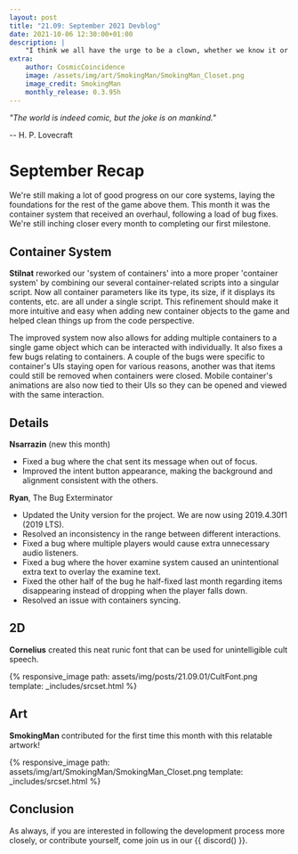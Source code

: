 ```yaml
---
layout: post
title: "21.09: September 2021 Devblog"
date: 2021-10-06 12:30:00+01:00
description: |
    "I think we all have the urge to be a clown, whether we know it or not."
extra:
    author: CosmicCoincidence
    image: /assets/img/art/SmokingMan/SmokingMan_Closet.png
    image_credit: SmokingMan
    monthly_release: 0.3.95h
---
```


*"The world is indeed comic, but the joke is on mankind."*

-- H. P. Lovecraft

# September Recap

We're still making a lot of good progress on our core systems, laying the foundations for the rest of the game above them. This month it was the container system that received an overhaul, following a load of bug fixes. We're still inching closer every month to completing our first milestone.

## Container System

**Stilnat** reworked our 'system of containers' into a more proper 'container system' by combining our several container-related scripts into a singular script. Now all container parameters like its type, its size, if it displays its contents, etc. are all under a single script. This refinement should make it more intuitive and easy when adding new container objects to the game and helped clean things up from the code perspective.

The improved system now also allows for adding multiple containers to a single game object which can be interacted with individually. It also fixes a few bugs relating to containers. A couple of the bugs were specific to container's UIs staying open for various reasons, another was that items could still be removed when containers were closed. Mobile container's animations are also now tied to their UIs so they can be opened and viewed with the same interaction.

## Details

**Nsarrazin** (new this month)
- Fixed a bug where the chat sent its message when out of focus.
- Improved the intent button appearance, making the background and alignment consistent with the others.

**Ryan**, The Bug Exterminator
- Updated the Unity version for the project. We are now using 2019.4.30f1 (2019 LTS).
- Resolved an inconsistency in the range between different interactions.
- Fixed a bug where multiple players would cause extra unnecessary audio listeners.
- Fixed a bug where the hover examine system caused an unintentional extra text to overlay the examine text.
- Fixed the other half of the bug he half-fixed last month regarding items disappearing instead of dropping when the player falls down.
- Resolved an issue with containers syncing.  

## 2D

**Cornelius** created this neat runic font that can be used for unintelligible cult speech.

{% responsive_image path: assets/img/posts/21.09.01/CultFont.png template: _includes/srcset.html %}

## Art

**SmokingMan** contributed for the first time this month with this relatable artwork!

{% responsive_image path: assets/img/art/SmokingMan/SmokingMan_Closet.png template: _includes/srcset.html %}

## Conclusion

As always, if you are interested in following the development process more closely, or contribute yourself, come join us in our {{ discord() }}.
